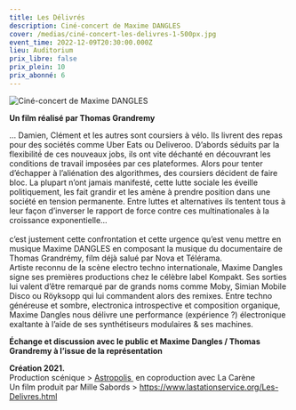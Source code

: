 ```yaml
---
title: Les Délivrés
description: Ciné-concert de Maxime DANGLES
cover: /medias/ciné-concert-les-delivres-1-500px.jpg
event_time: 2022-12-09T20:30:00.000Z
lieu: Auditorium
prix_libre: false
prix_plein: 10
prix_abonné: 6
---
```

![Ciné-concert de Maxime DANGLES](/medias/ciné-concert-les-delivres-1-500px.jpg)

**Un film réalisé par Thomas Grandremy**

… Damien, Clément et les autres sont coursiers à vélo. Ils livrent des repas pour des sociétés comme Uber Eats ou Deliveroo. D’abords séduits par la flexibilité́ de ces nouveaux jobs, ils ont vite déchanté en découvrant les conditions de travail imposées par ces plateformes. Alors pour tenter d’échapper à l’aliénation des algorithmes, des coursiers décident de faire bloc. La plupart n’ont jamais manifesté, cette lutte sociale les éveille politiquement, les fait grandir et les amène à prendre position dans une société en tension permanente. Entre luttes et alternatives ils tentent tous à leur façon d’inverser le rapport de force contre ces multinationales à la croissance exponentielle…\
\
c’est justement cette confrontation et cette urgence qu’est venu mettre en musique Maxime DANGLES en composant la musique du documentaire de Thomas Grandrémy, film déjà salué par Nova et Télérama.\
Artiste reconnu de la scène electro techno internationale, Maxime Dangles signe ses premières productions chez le célèbre label Kompakt. Ses sorties lui valent d’être remarqué par de grands noms comme Moby, Simian Mobile Disco ou Röyksopp qui lui commandent alors des remixes. Entre techno généreuse et sombre, electronica introspective et composition organique, Maxime Dangles nous délivre une performance (expérience ?) électronique exaltante à l’aide de ses synthétiseurs modulaires & ses machines.

**Échange et discussion avec le public et Maxime Dangles / Thomas Grandremy à l’issue de la représentation**

**Création 2021.**  \
Production scénique > [Astropolis ](http://astropolis.org/booking/) en coproduction avec La Carène \
Un film produit par Mille Sabords > <https://www.lastationservice.org/Les-Delivres.html>